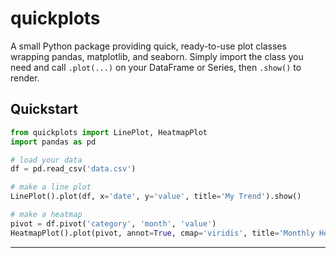 # quickplots

A small Python package providing quick, ready-to-use plot classes wrapping pandas, matplotlib, and seaborn. Simply import the class you need and call `.plot(...)` on your DataFrame or Series, then `.show()` to render.

## Quickstart

```python
from quickplots import LinePlot, HeatmapPlot
import pandas as pd

# load your data
df = pd.read_csv('data.csv')

# make a line plot
LinePlot().plot(df, x='date', y='value', title='My Trend').show()

# make a heatmap
pivot = df.pivot('category', 'month', 'value')
HeatmapPlot().plot(pivot, annot=True, cmap='viridis', title='Monthly Heatmap').show()
```

---